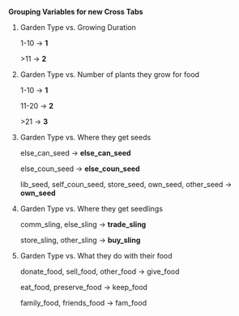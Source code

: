 **Grouping Variables for new Cross Tabs**

1) Garden Type vs. Growing Duration

    1-10 &#8594; **1**
    
    &gt;11 &#8594; **2**
  
2) Garden Type vs. Number of plants they grow for food

    1-10 &#8594; **1**
    
    11-20 &#8594; **2**
    
    &gt;21 &#8594; **3**
 
3) Garden Type vs. Where they get seeds

    else_can_seed &#8594; **else_can_seed**
    
    else_coun_seed &#8594; **else_coun_seed**
    
    lib_seed, self_coun_seed, store_seed, own_seed, other_seed &#8594; **own_seed**
        
4) Garden Type vs. Where they get seedlings

    comm_sling, else_sling &#8594; **trade_sling**
    
    store_sling, other_sling &#8594; **buy_sling**
        
5) Garden Type vs. What they do with their food

    donate_food, sell_food, other_food &#8594; give_food
    
    eat_food, preserve_food &#8594; keep_food
    
    family_food, friends_food &#8594; fam_food


